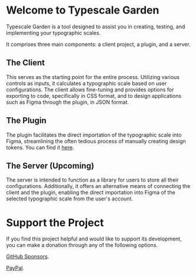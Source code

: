 # Welcome to Typescale Garden

Typescale Garden is a tool designed to assist you in creating, testing, and implementing your typographic scales.

It comprises three main components: a client project, a plugin, and a server.

## The Client

This serves as the starting point for the entire process. Utilizing various controls as inputs, it calculates a typographic scale based on user configurations. The client allows fine-tuning and provides options for exporting to code, specifically in CSS format, and to design applications such as Figma through the plugin, in JSON format.

## The Plugin

The plugin facilitates the direct importation of the typographic scale into Figma, streamlining the often tedious process of manually creating design tokens. You can find it [here](https://www.figma.com/community/plugin/1318298863966194157/typescale-garden-import-tool).

## The Server (Upcoming)

The server is intended to function as a library for users to store all their configurations. Additionally, it offers an alternative means of connecting the client and the plugin, enabling the direct importation into Figma of the selected typographic scale from the user's account.

# Support the Project

If you find this project helpful and would like to support its development, you can make a donation through any of the following options.

[GitHub Sponsors](https://github.com/sponsors/ignacio-nacho-barbano/dashboard).

[PayPal](https://paypal.me/IgnacioRBarbano?country.x=UY&locale.x=es_XC).
